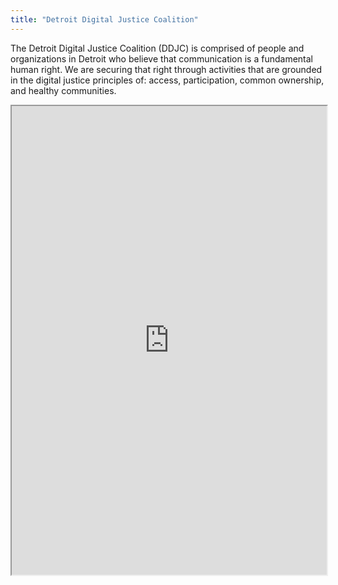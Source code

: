 ```yaml
---
title: "Detroit Digital Justice Coalition"
---
```


The Detroit Digital Justice Coalition (DDJC) is comprised of people and organizations in Detroit who believe that communication is a fundamental human right. We are securing that right through activities that are grounded in the digital justice principles of: access, participation, common ownership, and healthy communities.

<iframe height="750" width="100%" src="https://ewelton.github.io/ktest/wiki.html#Detroit%20Digital%20Justice%20Coalition"></iframe>
